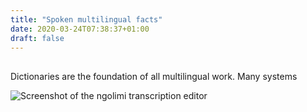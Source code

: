 ```yaml
---
title: "Spoken multilingual facts"
date: 2020-03-24T07:38:37+01:00
draft: false
---
```



## 
Dictionaries are the foundation of all multilingual work. Many systems 

![Screenshot of the ngolimi transcription editor](../../../img/transcribo.png)
